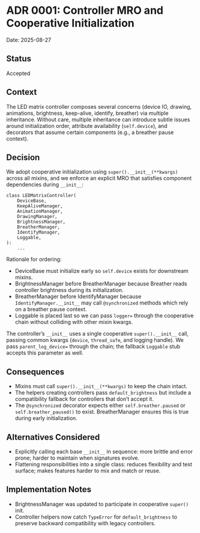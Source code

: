 # ADR 0001: Controller MRO and Cooperative Initialization

Date: 2025-08-27

## Status

Accepted

## Context

The LED matrix controller composes several concerns (device IO, drawing,
animations, brightness, keep-alive, identify, breather) via multiple
inheritance. Without care, multiple inheritance can introduce subtle issues
around initialization order, attribute availability (`self.device`), and
decorators that assume certain components (e.g., a breather pause context).

## Decision

We adopt cooperative initialization using `super().__init__(**kwargs)` across
all mixins, and we enforce an explicit MRO that satisfies component
dependencies during `__init__`:

```
class LEDMatrixController(
    DeviceBase,
    KeepAliveManager,
    AnimationManager,
    DrawingManager,
    BrightnessManager,
    BreatherManager,
    IdentifyManager,
    Loggable,
):
    ...
```

Rationale for ordering:
- DeviceBase must initialize early so `self.device` exists for downstream mixins.
- BrightnessManager before BreatherManager because Breather reads controller
  brightness during its initialization.
- BreatherManager before IdentifyManager because `IdentifyManager.__init__` may
  call `@synchronized` methods which rely on a breather pause context.
- Loggable is placed last so we can pass `logger=` through the cooperative
  chain without colliding with other mixin kwargs.

The controller’s `__init__` uses a single cooperative `super().__init__` call,
passing common kwargs (`device`, `thread_safe`, and logging handle).
We pass `parent_log_device=` through the chain; the fallback `Loggable` stub
accepts this parameter as well.

## Consequences

- Mixins must call `super().__init__(**kwargs)` to keep the chain intact.
- The helpers creating controllers pass `default_brightness` but include a
  compatibility fallback for controllers that don’t accept it.
- The `@synchronized` decorator expects either `self.breather.paused` or
  `self.breather_paused()` to exist. BreatherManager ensures this is true during
  early initialization.

## Alternatives Considered

- Explicitly calling each base `__init__` in sequence: more brittle and error
  prone; harder to maintain when signatures evolve.
- Flattening responsibilities into a single class: reduces flexibility and test
  surface; makes features harder to mix and match or reuse.

## Implementation Notes

- BrightnessManager was updated to participate in cooperative `super()` init.
- Controller helpers now catch `TypeError` for `default_brightness` to preserve
  backward compatibility with legacy controllers.
